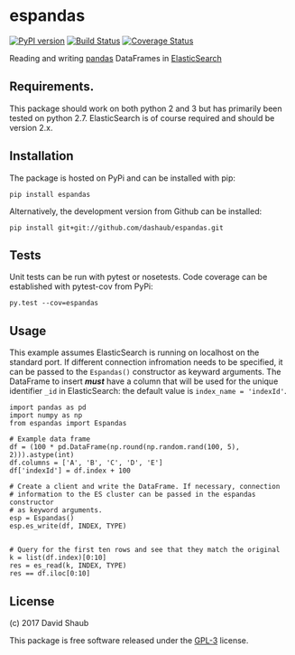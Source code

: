 # espandas
[![PyPI version](https://badge.fury.io/py/espandas.svg)](https://badge.fury.io/py/espandas)
[![Build Status](https://travis-ci.org/dashaub/espandas.svg?branch=master)](https://travis-ci.org/dashaub/espandas)
[![Coverage Status](https://coveralls.io/repos/github/dashaub/espandas/badge.svg?branch=master)](https://coveralls.io/github/dashaub/espandas?branch=master)

Reading and writing [pandas](http://pandas.pydata.org/) DataFrames in [ElasticSearch](https://www.elastic.co/)

## Requirements.
This package should work on both python 2 and 3 but has primarily been tested on python 2.7. ElasticSearch is of course required and should be version 2.x.

## Installation
The package is hosted on PyPi and can be installed with pip:
```
pip install espandas
```
Alternatively, the development version from Github can be installed:
```
pip install git+git://github.com/dashaub/espandas.git
```

## Tests
Unit tests can be run with pytest or nosetests. Code coverage can be established with pytest-cov from PyPi:
```
py.test --cov=espandas
```

## Usage
This example assumes ElasticSearch is running on localhost on the standard port. If different connection infromation needs to be specified, it can be passed to the `Espandas()` constructor as keyward arguments. The DataFrame to insert ***must*** have a column that will be used for the unique identifier `_id` in ElasticSearch: the default value is `index_name = 'indexId'`.
```
import pandas as pd
import numpy as np
from espandas import Espandas

# Example data frame
df = (100 * pd.DataFrame(np.round(np.random.rand(100, 5), 2))).astype(int)
df.columns = ['A', 'B', 'C', 'D', 'E']
df['indexId'] = df.index + 100

# Create a client and write the DataFrame. If necessary, connection
# information to the ES cluster can be passed in the espandas constructor
# as keyword arguments.
esp = Espandas()
esp.es_write(df, INDEX, TYPE)


# Query for the first ten rows and see that they match the original
k = list(df.index)[0:10]
res = es_read(k, INDEX, TYPE)
res == df.iloc[0:10]
```

## License
(c) 2017 David Shaub

This package is free software released under the [GPL-3](http://www.gnu.org/licenses/gpl-3.0.en.html) license.

